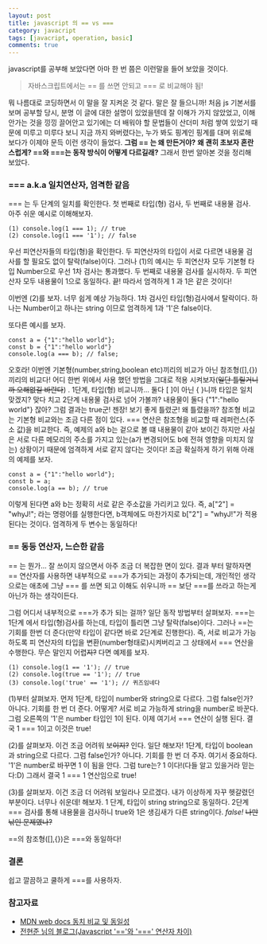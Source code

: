 ```yaml
---
layout: post
title: javascript 의 == vs ===
category: javacript
tags: [javacript, operation, basic]
comments: true
---
```


javascript를 공부해 보았다면 아마 한 번 쯤은 이런말을 들어 보았을 것이다.
> 자바스크립트에서는 == 를 쓰면 안되고 === 로 비교해야 됨!

뭐 나름대로 코딩하면서 이 말을 잘 지켜온 것 같다. 말은 잘 들으니까! 처음 js 기본서를 보며 공부할 당시, 분명 이 글에 대한 설명이 있었을텐데 잘 이해가 가지 않았었고, 이해 안가는 것을 낑낑 끌어안고 있기에는 더 배워야 할 문법들이 산더미 처럼 쌓여 있었기 때문에 미루고 미루다 보니 지금 까지 와버렸다는, 누가 봐도 핑계인 핑계를 대며 위로해 보다가 이제야 문득 이런 생각이 들었다. **그럼 == 는 왜 만든거야?** **왜 괜히 초보자 혼란스럽게? ==와 ===는 동작 방식이 어떻게 다르길래?** 그래서 한번 알아본 것을 정리해 보았다.


### === a.k.a 일치연산자, 엄격한 같음
=== 는 두 단계의 일치를 확인한다. 첫 번째로 타입(형) 검사, 두 번째로 내용물 검사. 아주 쉬운 예시로 이해해보자.
```
(1) console.log(1 === 1); // true
(2) console.log(1 === '1'); // false
```
우선 피연산자들의 타입(형)을 확인한다. 두 피연산자의 타입이 서로 다르면 내용물 검사를 할 필요도 없이 탈락(false)이다. 그러나 (1)의 예시는 두 피연산자 모두 기본형 타입 Number으로 우선 1차 검사는 통과했다. 두 번째로 내용물 검사를 실시하자. 두 피연산자 모두 내용물이 1으로 동일하다. 끝! 따라서 엄격하게 1 과 1은 같은 것이다!

이번엔 (2)를 보자. 너무 쉽게 예상 가능하다. 1차 검사인 타입(형)검사에서 탈락이다. 하나는 Number이고 하나는 string 이므로 엄격하게 1과 '1'은 false이다.

또다른 예시를 보자.
```
const a = {"1":"hello world"};
const b = {"1":"hello world"}
console.log(a === b); // false;
```
오호라! 이번엔 기본형(number,string,boolean etc)끼리의 비교가 아닌 참조형([],{})끼리의 비교다! 어디 한번 위에서 사용 했던 방법을 그대로 적용 시켜보자(~~일단 틀릴거니까 오해없길 바란다~~) . 1단계, 타입(형) 비교니까... 둘다 [ ]이 아닌 { }니까 타입은 일치 맞겠지? 맞다 치고 2단계 내용물 검사로 넘어 가볼까? 내용물이 둘다 {"1":"hello world"} 잖아? 그럼 결과는 true군! 젠장! 보기 좋게 틀렸군! 왜 틀렸을까? 참조형 비교는 기본형 비교와는 조금 다른 점이 있다. === 연산은 참조형을 비교할 때 레퍼런스(주소 값)을 비교한다. 즉, 예제의 a와 b는 겉으로 볼 떄 내용물이 같아 보이긴 하지만 사실은 서로 다른 메모리의 주소를 가지고 있는(a가 변경되어도 b에 전혀 영향을 미치지 않는) 상황이기 때문에 엄격하게 서로 같지 않다는 것이다! 조금 확실하게 하기 위해 아래의 예제를 보자.
```
const a = {"1":"hello world"};
const b = a;
console.log(a == b); // true
```
이렇게 된다면 a와 b는 정확히 서로 같은 주소값을 가리키고 있다. 즉, a["2"] = "whyJ!"; 라는 명령어를 실행한다면, b객체에도 마찬가지로 b["2"] = "whyJ!"가 적용 된다는 것이다. 엄격하게 두 변수는 동일하다!


### == 동등 연산자, 느슨한 같음
== 는 뭔가... 잘 쓰이지 않으면서 아주 조금 더 복잡한 면이 있다. 결과 부터 말하자면 == 연산자를 사용하면 내부적으로 ===가 추가되는 과정이 추가되는데, 개인적인 생각으로는 애초에 그냥 === 를 쓰면 되고 이해도 쉬우니까 == 보단 ===를 쓰라고 하는게 아닌가 하는 생각이든다.

그럼 어디서 내부적으로 ===가 추가 되는 걸까? 일단 동작 방법부터 살펴보자. ===는 1단계 에서 타입(형)검사를 하는데, 타입이 틀리면 그냥 탈락(false)이다. 그러나 ==는 기회를 한번 더 준다(만약 타입이 같다면 바로 2단계로 진행한다). 즉, 서로 비교가 가능하도록 피 연산자의 타입을 변환(number형태로)시켜버리고 그 상태에서 === 연산을 수행한다. 무슨 말인지 어렵~~지?~~ 다면 예제를 보자.
```
(1) console.log(1 == '1'); // true
(2) console.log(true == '1'); // true
(3) console.log('true' == '1'); // 퀴즈임네다
```
(1)부터 살펴보자. 먼저 1단계, 타입이 number와 string으로 다르다. 그럼 false인가? 아니다. 기회를 한 번 더 준다. 어떻게? 서로 비교 가능하게 string을 number로 바꾼다. 그럼 오른쪽의 '1'은 number 타입인 1이 된다. 이제 여기서 === 연산이 실행 된다. 결국 1 === 1이고 이것은 true!

(2)를 살펴보자. 이건 조금 어려워 보~~이지?~~ 인다. 일단 해보자! 1단계, 타입이 boolean과 string으로 다르다. 그럼 false인가? 아니다. 기회를 한 번 더 주자. 여기서 중요하다. '1'은 number로 바꾸면 1 이 됨을 안다. 그럼 ture는? 1 이다!(다들 알고 있을거라 믿는다:D) 그래서 결국 1 === 1 연산임으로 true!

(3)를 살펴보자. 이건 조금 더 어려워 보일라나 모르겠다. 내가 이상하게 자꾸 헷갈렸던 부분이다. 너무나 쉬운데! 해보자. 1 단계, 타입이 string string으로 동일하다. 2단계 === 검사를 통해 내용물을 검사하니 true와 1은 생김새가 다른 string이다. _false!_ ~~나만 낚인 문제였나?~~

==의 참조형([],{})은 ===와 동일하다!

### 결론
쉽고 깔끔하고 쿨하게 ===를 사용하자.

### 참고자료
* [MDN web docs 동치 비교 및 동일성](https://developer.mozilla.org/ko/docs/Web/JavaScript/Equality_comparisons_and_sameness)
* [전현준 님의 블로그(Javascript '=='와 '===' 연산자 차이)](http://guswnsxodlf.github.io/javascript-equal-operator)